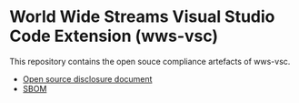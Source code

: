 # World Wide Streams Visual Studio Code Extension (wws-vsc)

This repository contains the open souce compliance artefacts of wws-vsc.

* [Open source disclosure document](disclosure-document.pdf)
* [SBOM](bom.spdx.yml)
